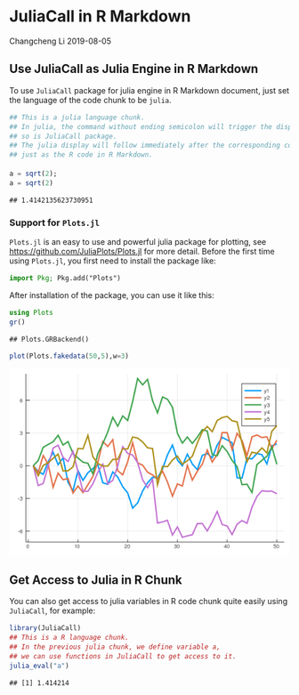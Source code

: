 JuliaCall in R Markdown
================
Changcheng Li
2019-08-05

## Use JuliaCall as Julia Engine in R Markdown

To use `JuliaCall` package for julia engine in R Markdown document, just
set the language of the code chunk to be `julia`.

``` julia
## This is a julia language chunk.
## In julia, the command without ending semicolon will trigger the display
## so is JuliaCall package.
## The julia display will follow immediately after the corresponding command
## just as the R code in R Markdown.

a = sqrt(2);
a = sqrt(2)
```

    ## 1.4142135623730951

### Support for `Plots.jl`

`Plots.jl` is an easy to use and powerful julia package for plotting,
see <https://github.com/JuliaPlots/Plots.jl> for more detail. Before the
first time using `Plots.jl`, you first need to install the package like:

``` julia
import Pkg; Pkg.add("Plots")
```

After installation of the package, you can use it like this:

``` julia
using Plots
gr()
```

    ## Plots.GRBackend()

``` julia
plot(Plots.fakedata(50,5),w=3)
```

![](JuliaCall_in_RMarkdown_files/figure-gfm/unnamed-chunk-3-J1.png)<!-- -->

## Get Access to Julia in R Chunk

You can also get access to julia variables in R code chunk quite easily
using `JuliaCall`, for example:

``` r
library(JuliaCall)
## This is a R language chunk.
## In the previous julia chunk, we define variable a,
## we can use functions in JuliaCall to get access to it.
julia_eval("a")
```

    ## [1] 1.414214
